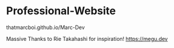 # Professional-Website

thatmarcboi.github.io/Marc-Dev

Massive Thanks to Rie Takahashi for inspiration! https://megu.dev
